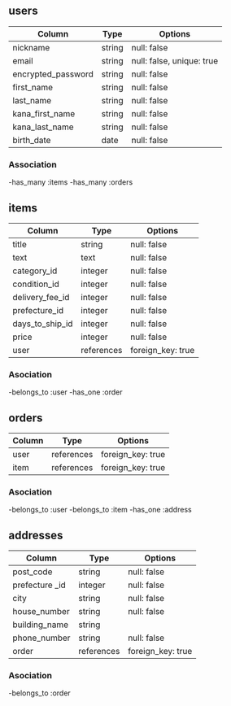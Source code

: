 ## users
|Column              |Type     |Options                   |
|--------------------|---------|--------------------------|
| nickname           | string  | null: false              |
| email              | string  | null: false, unique: true|
| encrypted_password | string  | null: false              |
| first_name         | string  | null: false              |
| last_name          | string  | null: false              |
| kana_first_name    | string  | null: false              |
| kana_last_name     | string  | null: false              |
| birth_date         | date    | null: false              |

### Association
-has_many :items
-has_many :orders

## items
|Column            |Type       |Options                         |
|------------------|-----------|--------------------------------|
| title            | string    | null: false                    |
| text             | text      | null: false                    |
| category_id      | integer   | null: false                    |
| condition_id     | integer   | null: false                    |
| delivery_fee_id  | integer   | null: false                    |
| prefecture_id    | integer   | null: false                    |
| days_to_ship_id  | integer   | null: false                    |
| price            | integer   | null: false                    |
| user             | references | foreign_key: true              |

### Asociation
-belongs_to :user
-has_one :order

## orders
|Column  |Type        |Options              |
|--------|------------|---------------------|
| user   | references | foreign_key: true   |
| item   | references | foreign_key: true   |

### Asociation
-belongs_to :user
-belongs_to :item
-has_one :address

## addresses
|Column          |Type        |Options            |
|----------------|------------|-------------------|
| post_code      | string     | null: false       |
| prefecture _id | integer    | null: false       |
| city           | string     | null: false       |
| house_number   | string     | null: false       |
| building_name  | string     |                   |
| phone_number   | string     | null: false       |
| order          | references | foreign_key: true |

### Asociation
-belongs_to :order
